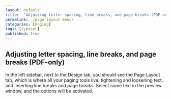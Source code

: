 ```yaml
---
layout: default
title:  "Adjusting letter spacing, line breaks, and page breaks (PDF-only)"
permalink:  /page-layout-menu/
categories: [Paging]
tags: [typeset]
published: true
---
```


<section data-type="chapter" class="hsecchapter" data-hederis-type="hsecchapter" id="page-layout-menu" data-pi-attrs="id: page-layout-menu; data-tags: typeset;" role="doc-chapter" data-tags="typeset" data-author-name=" " data-book-title=" " title="Adjusting letter spacing, line breaks, and page breaks (PDF-only)"><h1 data-hederis-type="hblkchaptitle" class="hblkchaptitle" id="pMNN7Cb8b">Adjusting letter spacing, line breaks, and page breaks (PDF-only)</h1>
    <p class="hblkp" data-hederis-type="hblkp" id="p9qs7OxrC">In the left sidebar, next to the Design tab, you should see the Page Layout tab, which is where all your paging tools live: tightening and loosening text, and inserting line breaks and page breaks. Select some text in the preview window, and the options will be activated.</p>
    </section>
    